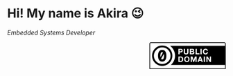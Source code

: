 # Hi! My name is Akira 😉

_Embedded Systems Developer_

<img align="right" alt="Licence Creative Commons 0" src="images/cc-zero.svg">

